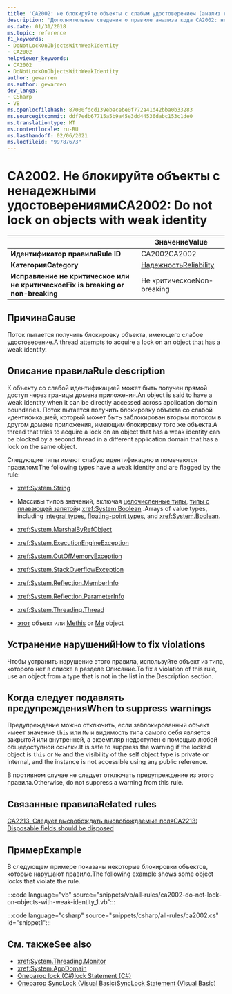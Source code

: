 ```yaml
---
title: 'CA2002: не блокируйте объекты с слабым удостоверением (анализ кода)'
description: 'Дополнительные сведения о правиле анализа кода CA2002: не блокируйте объекты с нестрогими удостоверениями'
ms.date: 01/31/2018
ms.topic: reference
f1_keywords:
- DoNotLockOnObjectsWithWeakIdentity
- CA2002
helpviewer_keywords:
- CA2002
- DoNotLockOnObjectsWithWeakIdentity
author: gewarren
ms.author: gewarren
dev_langs:
- CSharp
- VB
ms.openlocfilehash: 87000fdcd139ebacebe0f772a41d42bba0b33283
ms.sourcegitcommit: ddf7edb67715a5b9a45e3dd44536dabc153c1de0
ms.translationtype: MT
ms.contentlocale: ru-RU
ms.lasthandoff: 02/06/2021
ms.locfileid: "99787673"
---
```

# <a name="ca2002-do-not-lock-on-objects-with-weak-identity"></a><span data-ttu-id="87c5f-103">CA2002. Не блокируйте объекты с ненадежными удостоверениями</span><span class="sxs-lookup"><span data-stu-id="87c5f-103">CA2002: Do not lock on objects with weak identity</span></span>

| | <span data-ttu-id="87c5f-104">Значение</span><span class="sxs-lookup"><span data-stu-id="87c5f-104">Value</span></span> |
|-|-|
| <span data-ttu-id="87c5f-105">**Идентификатор правила**</span><span class="sxs-lookup"><span data-stu-id="87c5f-105">**Rule ID**</span></span> |<span data-ttu-id="87c5f-106">CA2002</span><span class="sxs-lookup"><span data-stu-id="87c5f-106">CA2002</span></span>|
| <span data-ttu-id="87c5f-107">**Категория**</span><span class="sxs-lookup"><span data-stu-id="87c5f-107">**Category**</span></span> |[<span data-ttu-id="87c5f-108">Надежность</span><span class="sxs-lookup"><span data-stu-id="87c5f-108">Reliability</span></span>](reliability-warnings.md)|
| <span data-ttu-id="87c5f-109">**Исправление не критическое или не критическое**</span><span class="sxs-lookup"><span data-stu-id="87c5f-109">**Fix is breaking or non-breaking**</span></span> |<span data-ttu-id="87c5f-110">Не критическое</span><span class="sxs-lookup"><span data-stu-id="87c5f-110">Non-breaking</span></span>|

## <a name="cause"></a><span data-ttu-id="87c5f-111">Причина</span><span class="sxs-lookup"><span data-stu-id="87c5f-111">Cause</span></span>

<span data-ttu-id="87c5f-112">Поток пытается получить блокировку объекта, имеющего слабое удостоверение.</span><span class="sxs-lookup"><span data-stu-id="87c5f-112">A thread attempts to acquire a lock on an object that has a weak identity.</span></span>

## <a name="rule-description"></a><span data-ttu-id="87c5f-113">Описание правила</span><span class="sxs-lookup"><span data-stu-id="87c5f-113">Rule description</span></span>

<span data-ttu-id="87c5f-114">К объекту со слабой идентификацией может быть получен прямой доступ через границы домена приложения.</span><span class="sxs-lookup"><span data-stu-id="87c5f-114">An object is said to have a weak identity when it can be directly accessed across application domain boundaries.</span></span> <span data-ttu-id="87c5f-115">Поток пытается получить блокировку объекта со слабой идентификацией, который может быть заблокирован вторым потоком в другом домене приложения, имеющим блокировку того же объекта.</span><span class="sxs-lookup"><span data-stu-id="87c5f-115">A thread that tries to acquire a lock on an object that has a weak identity can be blocked by a second thread in a different application domain that has a lock on the same object.</span></span>

<span data-ttu-id="87c5f-116">Следующие типы имеют слабую идентификацию и помечаются правилом:</span><span class="sxs-lookup"><span data-stu-id="87c5f-116">The following types have a weak identity and are flagged by the rule:</span></span>

- <xref:System.String>

- <span data-ttu-id="87c5f-117">Массивы типов значений, включая [целочисленные типы](../../../csharp/language-reference/builtin-types/integral-numeric-types.md), [типы с плавающей запятой](../../../csharp/language-reference/builtin-types/floating-point-numeric-types.md)и <xref:System.Boolean> .</span><span class="sxs-lookup"><span data-stu-id="87c5f-117">Arrays of value types, including [integral types](../../../csharp/language-reference/builtin-types/integral-numeric-types.md), [floating-point types](../../../csharp/language-reference/builtin-types/floating-point-numeric-types.md), and <xref:System.Boolean>.</span></span>

- <xref:System.MarshalByRefObject>

- <xref:System.ExecutionEngineException>

- <xref:System.OutOfMemoryException>

- <xref:System.StackOverflowException>

- <xref:System.Reflection.MemberInfo>

- <xref:System.Reflection.ParameterInfo>

- <xref:System.Threading.Thread>

- <span data-ttu-id="87c5f-118">[этот](../../../csharp/language-reference/keywords/this.md) объект или [Me](../../../visual-basic/programming-guide/program-structure/me-my-mybase-and-myclass.md)</span><span class="sxs-lookup"><span data-stu-id="87c5f-118">[this](../../../csharp/language-reference/keywords/this.md) or [Me](../../../visual-basic/programming-guide/program-structure/me-my-mybase-and-myclass.md) object</span></span>

## <a name="how-to-fix-violations"></a><span data-ttu-id="87c5f-119">Устранение нарушений</span><span class="sxs-lookup"><span data-stu-id="87c5f-119">How to fix violations</span></span>

<span data-ttu-id="87c5f-120">Чтобы устранить нарушение этого правила, используйте объект из типа, которого нет в списке в разделе Описание.</span><span class="sxs-lookup"><span data-stu-id="87c5f-120">To fix a violation of this rule, use an object from a type that is not in the list in the Description section.</span></span>

## <a name="when-to-suppress-warnings"></a><span data-ttu-id="87c5f-121">Когда следует подавлять предупреждения</span><span class="sxs-lookup"><span data-stu-id="87c5f-121">When to suppress warnings</span></span>

<span data-ttu-id="87c5f-122">Предупреждение можно отключить, если заблокированный объект имеет значение `this` или `Me` и видимость типа самого себя является закрытой или внутренней, а экземпляр недоступен с помощью любой общедоступной ссылки.</span><span class="sxs-lookup"><span data-stu-id="87c5f-122">It is safe to suppress the warning if the locked object is `this` or `Me` and the visibility of the self object type is private or internal, and the instance is not accessible using any public reference.</span></span>

<span data-ttu-id="87c5f-123">В противном случае не следует отключать предупреждение из этого правила.</span><span class="sxs-lookup"><span data-stu-id="87c5f-123">Otherwise, do not suppress a warning from this rule.</span></span>

## <a name="related-rules"></a><span data-ttu-id="87c5f-124">Связанные правила</span><span class="sxs-lookup"><span data-stu-id="87c5f-124">Related rules</span></span>

[<span data-ttu-id="87c5f-125">CA2213. Следует высвобождать высвобождаемые поля</span><span class="sxs-lookup"><span data-stu-id="87c5f-125">CA2213: Disposable fields should be disposed</span></span>](ca2213.md)

## <a name="example"></a><span data-ttu-id="87c5f-126">Пример</span><span class="sxs-lookup"><span data-stu-id="87c5f-126">Example</span></span>

<span data-ttu-id="87c5f-127">В следующем примере показаны некоторые блокировки объектов, которые нарушают правило.</span><span class="sxs-lookup"><span data-stu-id="87c5f-127">The following example shows some object locks that violate the rule.</span></span>

:::code language="vb" source="snippets/vb/all-rules/ca2002-do-not-lock-on-objects-with-weak-identity_1.vb":::

:::code language="csharp" source="snippets/csharp/all-rules/ca2002.cs" id="snippet1":::

## <a name="see-also"></a><span data-ttu-id="87c5f-128">См. также</span><span class="sxs-lookup"><span data-stu-id="87c5f-128">See also</span></span>

- <xref:System.Threading.Monitor>
- <xref:System.AppDomain>
- [<span data-ttu-id="87c5f-129">Оператор lock (C#)</span><span class="sxs-lookup"><span data-stu-id="87c5f-129">lock Statement (C#)</span></span>](../../../csharp/language-reference/keywords/lock-statement.md)
- [<span data-ttu-id="87c5f-130">Оператор SyncLock (Visual Basic)</span><span class="sxs-lookup"><span data-stu-id="87c5f-130">SyncLock Statement (Visual Basic)</span></span>](../../../visual-basic/language-reference/statements/synclock-statement.md)
